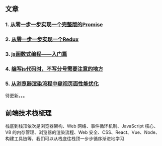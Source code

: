 ## 文章

### 1. [从零一步一步实现一个完整版的Promise](https://github.com/legend-li/MyBlog/tree/master/src/Promise)

### 2. [从零一步一步实现一个Redux](https://github.com/legend-li/MyBlog/tree/master/src/Redux)

### 3. [js函数式编程——入门篇](https://github.com/legend-li/MyBlog/tree/master/src/Functional)

### 4. [编写js代码时，不写分号需要注意的地方](https://github.com/legend-li/MyBlog/tree/master/src/JsDoNotNeesSemicolon)

### 5. [从浏览器渲染流程中窥视页面性能优化](https://github.com/legend-li/MyBlog/tree/master/src/BrowerRenderAnalysis)

待更新。。。

## 前端技术栈梳理
栈底到栈顶依次是浏览器架构、Web 网络、事件循环机制、JavaScript 核心、V8 的内存管理、浏览器的渲染流程、Web 安全、CSS、React、Vue、Node、构建工具链等，我们可以从栈底往栈顶一步步循序渐进地学习
